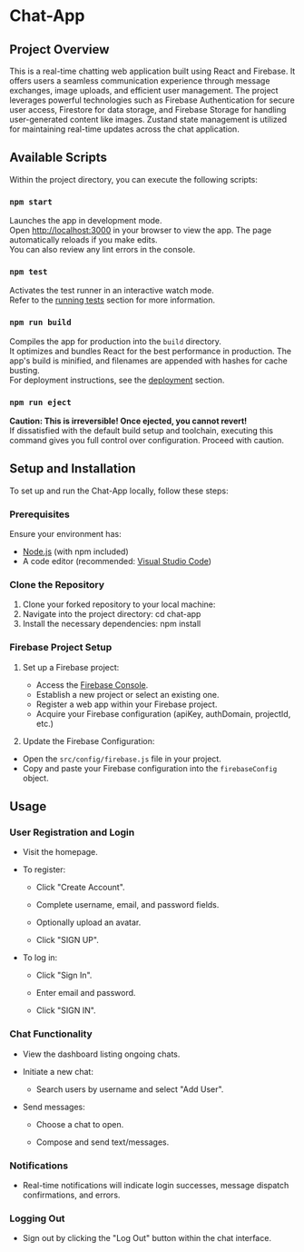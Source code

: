 # Chat-App

## Project Overview

This is a real-time chatting web application built using React and Firebase. It offers users a seamless communication experience through message exchanges, image uploads, and efficient user management. The project leverages powerful technologies such as Firebase Authentication for secure user access, Firestore for data storage, and Firebase Storage for handling user-generated content like images. Zustand state management is utilized for maintaining real-time updates across the chat application.

## Available Scripts

Within the project directory, you can execute the following scripts:

### `npm start`

Launches the app in development mode.\
Open [http://localhost:3000](http://localhost:3000) in your browser to view the app. The page automatically reloads if you make edits.\
You can also review any lint errors in the console.

### `npm test`

Activates the test runner in an interactive watch mode.\
Refer to the [running tests](https://facebook.github.io/create-react-app/docs/running-tests) section for more information.

### `npm run build`

Compiles the app for production into the `build` directory.\
It optimizes and bundles React for the best performance in production. The app's build is minified, and filenames are appended with hashes for cache busting.\
For deployment instructions, see the [deployment](https://facebook.github.io/create-react-app/docs/deployment) section.

### `npm run eject`

**Caution: This is irreversible! Once ejected, you cannot revert!**\
If dissatisfied with the default build setup and toolchain, executing this command gives you full control over configuration. Proceed with caution.

## Setup and Installation

To set up and run the Chat-App locally, follow these steps:

### Prerequisites

Ensure your environment has:

- [Node.js](https://nodejs.org/) (with npm included)
- A code editor (recommended: [Visual Studio Code](https://code.visualstudio.com/))

### Clone the Repository

1. Clone your forked repository to your local machine:
2. Navigate into the project directory: cd chat-app
3. Install the necessary dependencies: npm install


### Firebase Project Setup

1. Set up a Firebase project:
   - Access the [Firebase Console](https://console.firebase.google.com/).
   - Establish a new project or select an existing one.
   - Register a web app within your Firebase project.
   - Acquire your Firebase configuration (apiKey, authDomain, projectId, etc.)

2. Update the Firebase Configuration:

- Open the `src/config/firebase.js` file in your project.
- Copy and paste your Firebase configuration into the `firebaseConfig` object.


## Usage

### User Registration and Login

- Visit the homepage.

- To register:

  - Click "Create Account".

  - Complete username, email, and password fields.

  - Optionally upload an avatar.

  - Click "SIGN UP".

- To log in:

  - Click "Sign In".

  - Enter email and password.

  - Click "SIGN IN".

### Chat Functionality

- View the dashboard listing ongoing chats.

- Initiate a new chat:

  - Search users by username and select "Add User".

- Send messages:

  - Choose a chat to open.

  - Compose and send text/messages.

### Notifications

- Real-time notifications will indicate login successes, message dispatch confirmations, and errors.

### Logging Out

- Sign out by clicking the "Log Out" button within the chat interface.
